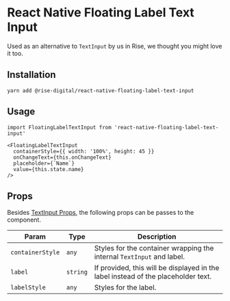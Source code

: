 # React Native Floating Label Text Input

Used as an alternative to `TextInput` by us in Rise, we thought you might love it too. 

## Installation
```
yarn add @rise-digital/react-native-floating-label-text-input
```

## Usage
```
import FloatingLabelTextInput from 'react-native-floating-label-text-input'

<FloatingLabelTextInput
  containerStyle={{ width: '100%', height: 45 }}
  onChangeText={this.onChangeText}
  placeholder={`Name`}
  value={this.state.name}
/>
```

## Props

Besides [TextInput Props](https://facebook.github.io/react-native/docs/textinput.html#props), the following props can be passes to the component.



| Param                | Type     | Description |
|----------------------|----------|-------------|
| `containerStyle`     | `any`    | Styles for the container wrapping the internal `TextInput` and label.
| `label`              | `string` | If provided, this will be displayed in the label instead of the placeholder text.
| `labelStyle`         | `any`    | Styles for the label.
